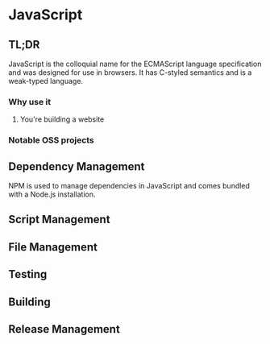 # JavaScript

## TL;DR

JavaScript is the colloquial name for the ECMAScript language specification and was designed for use in browsers. It has C-styled semantics and is a weak-typed language.

### Why use it

1. You're building a website

### Notable OSS projects

## Dependency Management

NPM is used to manage dependencies in JavaScript and comes bundled with a Node.js installation. 

## Script Management

## File Management

## Testing

## Building

## Release Management

